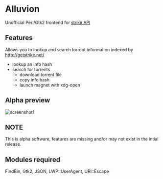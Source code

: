 # Alluvion
Unofficial Perl/Gtk2 frontend for [strike API](https://getstrike.net/api/)

## Features
Allows you to lookup and search torrent information indexed by http://getstrike.net/
* lookup an info hash
* search for torrents
	* download torrent file
	* copy info hash
	* launch magnet with xdg-open

## Alpha preview
![screenshot1](https://cloud.githubusercontent.com/assets/1535179/7005419/bcfc0690-dc6f-11e4-8c61-176e1119f4b4.png)

## NOTE
This is alpha software, features are missing and/or may not exist in the intial release.

## Modules required
FindBin, Gtk2, JSON, LWP::UserAgent, URI::Escape
